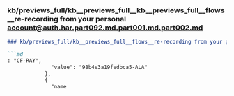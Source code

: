 ### kb/previews_full/kb__previews_full__kb__previews_full__flows__re-recording from your personal account@auth.har.part092.md.part001.md.part002.md

```md
### kb/previews_full/kb__previews_full__flows__re-recording from your personal account@auth.har.part092.md.part001.md (part 002)

```md
: "CF-RAY",
              "value": "98b4e3a19fedbca5-ALA"
            },
            {
              "name
```

```

```
